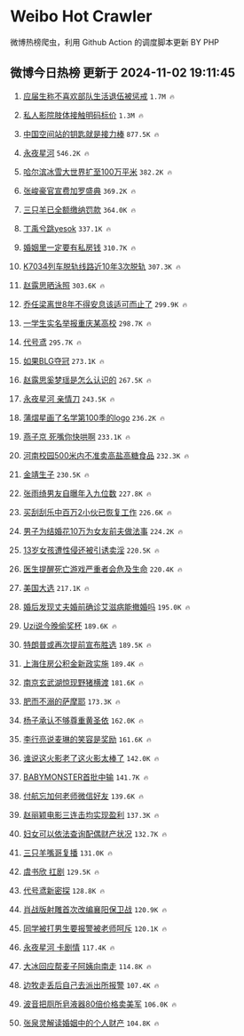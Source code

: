 # Weibo Hot Crawler 



微博热榜爬虫，利用 Github Action 的调度脚本更新 BY PHP 


## 微博今日热榜 更新于 2024-11-02 19:11:45 
1. [应届生称不喜欢部队生活退伍被惩戒](https://s.weibo.com/weibo?q=%23%E5%BA%94%E5%B1%8A%E7%94%9F%E7%A7%B0%E4%B8%8D%E5%96%9C%E6%AC%A2%E9%83%A8%E9%98%9F%E7%94%9F%E6%B4%BB%E9%80%80%E4%BC%8D%E8%A2%AB%E6%83%A9%E6%88%92%23&t=31&band_rank=1&Refer=top) `1.7M 🔥` 

1. [私人影院肢体接触明码标价](https://s.weibo.com/weibo?q=%23%E7%A7%81%E4%BA%BA%E5%BD%B1%E9%99%A2%E8%82%A2%E4%BD%93%E6%8E%A5%E8%A7%A6%E6%98%8E%E7%A0%81%E6%A0%87%E4%BB%B7%23&t=31&band_rank=2&Refer=top) `1.3M 🔥` 

1. [中国空间站的钥匙就是接力棒](https://s.weibo.com/weibo?q=%23%E4%B8%AD%E5%9B%BD%E7%A9%BA%E9%97%B4%E7%AB%99%E7%9A%84%E9%92%A5%E5%8C%99%E5%B0%B1%E6%98%AF%E6%8E%A5%E5%8A%9B%E6%A3%92%23&t=31&band_rank=3&Refer=top) `877.5K 🔥` 

1. [永夜星河](https://s.weibo.com/weibo?q=%E6%B0%B8%E5%A4%9C%E6%98%9F%E6%B2%B3&t=31&band_rank=4&Refer=top) `546.2K 🔥` 

1. [哈尔滨冰雪大世界扩至100万平米](https://s.weibo.com/weibo?q=%23%E5%93%88%E5%B0%94%E6%BB%A8%E5%86%B0%E9%9B%AA%E5%A4%A7%E4%B8%96%E7%95%8C%E6%89%A9%E8%87%B3100%E4%B8%87%E5%B9%B3%E7%B1%B3%23&t=31&band_rank=5&Refer=top) `382.2K 🔥` 

1. [张峻豪官宣费加罗盛典](https://s.weibo.com/weibo?q=%23%E5%BC%A0%E5%B3%BB%E8%B1%AA%E5%AE%98%E5%AE%A3%E8%B4%B9%E5%8A%A0%E7%BD%97%E7%9B%9B%E5%85%B8%23&t=31&band_rank=6&Refer=top) `369.2K 🔥` 

1. [三只羊已全额缴纳罚款](https://s.weibo.com/weibo?q=%23%E4%B8%89%E5%8F%AA%E7%BE%8A%E5%B7%B2%E5%85%A8%E9%A2%9D%E7%BC%B4%E7%BA%B3%E7%BD%9A%E6%AC%BE%23&t=31&band_rank=7&Refer=top) `364.0K 🔥` 

1. [丁禹兮跳yesok](https://s.weibo.com/weibo?q=%23%E4%B8%81%E7%A6%B9%E5%85%AE%E8%B7%B3yesok%23&t=31&band_rank=8&Refer=top) `337.1K 🔥` 

1. [婚姻里一定要有私房钱](https://s.weibo.com/weibo?q=%23%E5%A9%9A%E5%A7%BB%E9%87%8C%E4%B8%80%E5%AE%9A%E8%A6%81%E6%9C%89%E7%A7%81%E6%88%BF%E9%92%B1%23&t=31&band_rank=9&Refer=top) `310.7K 🔥` 

1. [K7034列车脱轨线路近10年3次脱轨](https://s.weibo.com/weibo?q=%23K7034%E5%88%97%E8%BD%A6%E8%84%B1%E8%BD%A8%E7%BA%BF%E8%B7%AF%E8%BF%9110%E5%B9%B43%E6%AC%A1%E8%84%B1%E8%BD%A8%23&t=31&band_rank=10&Refer=top) `307.3K 🔥` 

1. [赵露思晒泳照](https://s.weibo.com/weibo?q=%23%E8%B5%B5%E9%9C%B2%E6%80%9D%E6%99%92%E6%B3%B3%E7%85%A7%23&t=31&band_rank=11&Refer=top) `303.6K 🔥` 

1. [乔任梁离世8年不得安息该适可而止了](https://s.weibo.com/weibo?q=%23%E4%B9%94%E4%BB%BB%E6%A2%81%E7%A6%BB%E4%B8%968%E5%B9%B4%E4%B8%8D%E5%BE%97%E5%AE%89%E6%81%AF%E8%AF%A5%E9%80%82%E5%8F%AF%E8%80%8C%E6%AD%A2%E4%BA%86%23&t=31&band_rank=12&Refer=top) `299.9K 🔥` 

1. [一学生实名举报重庆某高校](https://s.weibo.com/weibo?q=%23%E4%B8%80%E5%AD%A6%E7%94%9F%E5%AE%9E%E5%90%8D%E4%B8%BE%E6%8A%A5%E9%87%8D%E5%BA%86%E6%9F%90%E9%AB%98%E6%A0%A1%23&t=31&band_rank=13&Refer=top) `298.7K 🔥` 

1. [代号鸢](https://s.weibo.com/weibo?q=%E4%BB%A3%E5%8F%B7%E9%B8%A2&t=31&band_rank=14&Refer=top) `295.7K 🔥` 

1. [如果BLG夺冠](https://s.weibo.com/weibo?q=%23%E5%A6%82%E6%9E%9CBLG%E5%A4%BA%E5%86%A0%23&t=31&band_rank=15&Refer=top) `273.1K 🔥` 

1. [赵露思奚梦瑶是怎么认识的](https://s.weibo.com/weibo?q=%23%E8%B5%B5%E9%9C%B2%E6%80%9D%E5%A5%9A%E6%A2%A6%E7%91%B6%E6%98%AF%E6%80%8E%E4%B9%88%E8%AE%A4%E8%AF%86%E7%9A%84%23&t=31&band_rank=16&Refer=top) `267.5K 🔥` 

1. [永夜星河 亲情刀](https://s.weibo.com/weibo?q=%E6%B0%B8%E5%A4%9C%E6%98%9F%E6%B2%B3%20%E4%BA%B2%E6%83%85%E5%88%80&t=31&band_rank=17&Refer=top) `243.5K 🔥` 

1. [蒲熠星画了名学第100季的logo](https://s.weibo.com/weibo?q=%E8%92%B2%E7%86%A0%E6%98%9F%E7%94%BB%E4%BA%86%E5%90%8D%E5%AD%A6%E7%AC%AC100%E5%AD%A3%E7%9A%84logo&t=31&band_rank=18&Refer=top) `236.2K 🔥` 

1. [燕子京 死嘴你快哄啊](https://s.weibo.com/weibo?q=%E7%87%95%E5%AD%90%E4%BA%AC%20%E6%AD%BB%E5%98%B4%E4%BD%A0%E5%BF%AB%E5%93%84%E5%95%8A&t=31&band_rank=19&Refer=top) `233.1K 🔥` 

1. [河南校园500米内不准卖高盐高糖食品](https://s.weibo.com/weibo?q=%23%E6%B2%B3%E5%8D%97%E6%A0%A1%E5%9B%AD500%E7%B1%B3%E5%86%85%E4%B8%8D%E5%87%86%E5%8D%96%E9%AB%98%E7%9B%90%E9%AB%98%E7%B3%96%E9%A3%9F%E5%93%81%23&t=31&band_rank=20&Refer=top) `232.3K 🔥` 

1. [金靖生子](https://s.weibo.com/weibo?q=%23%E9%87%91%E9%9D%96%E7%94%9F%E5%AD%90%23&t=31&band_rank=21&Refer=top) `230.5K 🔥` 

1. [张雨绮男友自曝年入九位数](https://s.weibo.com/weibo?q=%E5%BC%A0%E9%9B%A8%E7%BB%AE%E7%94%B7%E5%8F%8B%E8%87%AA%E6%9B%9D%E5%B9%B4%E5%85%A5%E4%B9%9D%E4%BD%8D%E6%95%B0&t=31&band_rank=22&Refer=top) `227.8K 🔥` 

1. [买刮刮乐中百万2小伙已恢复工作](https://s.weibo.com/weibo?q=%23%E4%B9%B0%E5%88%AE%E5%88%AE%E4%B9%90%E4%B8%AD%E7%99%BE%E4%B8%872%E5%B0%8F%E4%BC%99%E5%B7%B2%E6%81%A2%E5%A4%8D%E5%B7%A5%E4%BD%9C%23&t=31&band_rank=23&Refer=top) `226.6K 🔥` 

1. [男子为结婚花10万为女友前夫做法事](https://s.weibo.com/weibo?q=%23%E7%94%B7%E5%AD%90%E4%B8%BA%E7%BB%93%E5%A9%9A%E8%8A%B110%E4%B8%87%E4%B8%BA%E5%A5%B3%E5%8F%8B%E5%89%8D%E5%A4%AB%E5%81%9A%E6%B3%95%E4%BA%8B%23&t=31&band_rank=24&Refer=top) `224.2K 🔥` 

1. [13岁女孩遭性侵还被引诱卖淫](https://s.weibo.com/weibo?q=%2313%E5%B2%81%E5%A5%B3%E5%AD%A9%E9%81%AD%E6%80%A7%E4%BE%B5%E8%BF%98%E8%A2%AB%E5%BC%95%E8%AF%B1%E5%8D%96%E6%B7%AB%23&t=31&band_rank=25&Refer=top) `220.5K 🔥` 

1. [医生提醒死亡游戏严重者会危及生命](https://s.weibo.com/weibo?q=%23%E5%8C%BB%E7%94%9F%E6%8F%90%E9%86%92%E6%AD%BB%E4%BA%A1%E6%B8%B8%E6%88%8F%E4%B8%A5%E9%87%8D%E8%80%85%E4%BC%9A%E5%8D%B1%E5%8F%8A%E7%94%9F%E5%91%BD%23&t=31&band_rank=26&Refer=top) `220.4K 🔥` 

1. [美国大选](https://s.weibo.com/weibo?q=%23%E7%BE%8E%E5%9B%BD%E5%A4%A7%E9%80%89%23&t=31&band_rank=27&Refer=top) `217.1K 🔥` 

1. [婚后发现丈夫婚前确诊艾滋病能撤婚吗](https://s.weibo.com/weibo?q=%23%E5%A9%9A%E5%90%8E%E5%8F%91%E7%8E%B0%E4%B8%88%E5%A4%AB%E5%A9%9A%E5%89%8D%E7%A1%AE%E8%AF%8A%E8%89%BE%E6%BB%8B%E7%97%85%E8%83%BD%E6%92%A4%E5%A9%9A%E5%90%97%23&t=31&band_rank=28&Refer=top) `195.0K 🔥` 

1. [Uzi说今晚偷奖杯](https://s.weibo.com/weibo?q=%23Uzi%E8%AF%B4%E4%BB%8A%E6%99%9A%E5%81%B7%E5%A5%96%E6%9D%AF%23&t=31&band_rank=29&Refer=top) `189.6K 🔥` 

1. [特朗普或再次提前宣布胜选](https://s.weibo.com/weibo?q=%23%E7%89%B9%E6%9C%97%E6%99%AE%E6%88%96%E5%86%8D%E6%AC%A1%E6%8F%90%E5%89%8D%E5%AE%A3%E5%B8%83%E8%83%9C%E9%80%89%23&t=31&band_rank=30&Refer=top) `189.5K 🔥` 

1. [上海住房公积金新政实施](https://s.weibo.com/weibo?q=%23%E4%B8%8A%E6%B5%B7%E4%BD%8F%E6%88%BF%E5%85%AC%E7%A7%AF%E9%87%91%E6%96%B0%E6%94%BF%E5%AE%9E%E6%96%BD%23&t=31&band_rank=31&Refer=top) `189.4K 🔥` 

1. [南京玄武湖惊现野猪横渡](https://s.weibo.com/weibo?q=%23%E5%8D%97%E4%BA%AC%E7%8E%84%E6%AD%A6%E6%B9%96%E6%83%8A%E7%8E%B0%E9%87%8E%E7%8C%AA%E6%A8%AA%E6%B8%A1%23&t=31&band_rank=32&Refer=top) `181.6K 🔥` 

1. [肥而不溺的萨摩耶](https://s.weibo.com/weibo?q=%E8%82%A5%E8%80%8C%E4%B8%8D%E6%BA%BA%E7%9A%84%E8%90%A8%E6%91%A9%E8%80%B6&t=31&band_rank=33&Refer=top) `173.3K 🔥` 

1. [杨子承认不够尊重黄圣依](https://s.weibo.com/weibo?q=%23%E6%9D%A8%E5%AD%90%E6%89%BF%E8%AE%A4%E4%B8%8D%E5%A4%9F%E5%B0%8A%E9%87%8D%E9%BB%84%E5%9C%A3%E4%BE%9D%23&t=31&band_rank=34&Refer=top) `162.0K 🔥` 

1. [李行亮说麦琳的笑容是奖励](https://s.weibo.com/weibo?q=%23%E6%9D%8E%E8%A1%8C%E4%BA%AE%E8%AF%B4%E9%BA%A6%E7%90%B3%E7%9A%84%E7%AC%91%E5%AE%B9%E6%98%AF%E5%A5%96%E5%8A%B1%23&t=31&band_rank=35&Refer=top) `161.6K 🔥` 

1. [谁说这火影老了这火影太棒了](https://s.weibo.com/weibo?q=%E8%B0%81%E8%AF%B4%E8%BF%99%E7%81%AB%E5%BD%B1%E8%80%81%E4%BA%86%E8%BF%99%E7%81%AB%E5%BD%B1%E5%A4%AA%E6%A3%92%E4%BA%86&t=31&band_rank=36&Refer=top) `142.0K 🔥` 

1. [BABYMONSTER首批中输](https://s.weibo.com/weibo?q=%23BABYMONSTER%E9%A6%96%E6%89%B9%E4%B8%AD%E8%BE%93%23&t=31&band_rank=37&Refer=top) `141.7K 🔥` 

1. [付航忘加何老师微信好友](https://s.weibo.com/weibo?q=%23%E4%BB%98%E8%88%AA%E5%BF%98%E5%8A%A0%E4%BD%95%E8%80%81%E5%B8%88%E5%BE%AE%E4%BF%A1%E5%A5%BD%E5%8F%8B%23&t=31&band_rank=38&Refer=top) `139.6K 🔥` 

1. [赵丽颖电影三连击均实现盈利](https://s.weibo.com/weibo?q=%E8%B5%B5%E4%B8%BD%E9%A2%96%E7%94%B5%E5%BD%B1%E4%B8%89%E8%BF%9E%E5%87%BB%E5%9D%87%E5%AE%9E%E7%8E%B0%E7%9B%88%E5%88%A9&t=31&band_rank=39&Refer=top) `137.3K 🔥` 

1. [妇女可以依法查询配偶财产状况](https://s.weibo.com/weibo?q=%23%E5%A6%87%E5%A5%B3%E5%8F%AF%E4%BB%A5%E4%BE%9D%E6%B3%95%E6%9F%A5%E8%AF%A2%E9%85%8D%E5%81%B6%E8%B4%A2%E4%BA%A7%E7%8A%B6%E5%86%B5%23&t=31&band_rank=40&Refer=top) `132.7K 🔥` 

1. [三只羊嘴哥复播](https://s.weibo.com/weibo?q=%23%E4%B8%89%E5%8F%AA%E7%BE%8A%E5%98%B4%E5%93%A5%E5%A4%8D%E6%92%AD%23&t=31&band_rank=41&Refer=top) `131.0K 🔥` 

1. [虞书欣 扛剧](https://s.weibo.com/weibo?q=%E8%99%9E%E4%B9%A6%E6%AC%A3%20%E6%89%9B%E5%89%A7&t=31&band_rank=42&Refer=top) `129.5K 🔥` 

1. [代号鸢新密探](https://s.weibo.com/weibo?q=%E4%BB%A3%E5%8F%B7%E9%B8%A2%E6%96%B0%E5%AF%86%E6%8E%A2&t=31&band_rank=43&Refer=top) `128.8K 🔥` 

1. [肖战版射雕首次改编襄阳保卫战](https://s.weibo.com/weibo?q=%23%E8%82%96%E6%88%98%E7%89%88%E5%B0%84%E9%9B%95%E9%A6%96%E6%AC%A1%E6%94%B9%E7%BC%96%E8%A5%84%E9%98%B3%E4%BF%9D%E5%8D%AB%E6%88%98%23&t=31&band_rank=44&Refer=top) `120.9K 🔥` 

1. [同学被打男生要报警被老师呵斥](https://s.weibo.com/weibo?q=%23%E5%90%8C%E5%AD%A6%E8%A2%AB%E6%89%93%E7%94%B7%E7%94%9F%E8%A6%81%E6%8A%A5%E8%AD%A6%E8%A2%AB%E8%80%81%E5%B8%88%E5%91%B5%E6%96%A5%23&t=31&band_rank=45&Refer=top) `120.1K 🔥` 

1. [永夜星河 卡剧情](https://s.weibo.com/weibo?q=%E6%B0%B8%E5%A4%9C%E6%98%9F%E6%B2%B3%20%E5%8D%A1%E5%89%A7%E6%83%85&t=31&band_rank=46&Refer=top) `117.4K 🔥` 

1. [大冰回应帮麦子阿姨向南走](https://s.weibo.com/weibo?q=%23%E5%A4%A7%E5%86%B0%E5%9B%9E%E5%BA%94%E5%B8%AE%E9%BA%A6%E5%AD%90%E9%98%BF%E5%A7%A8%E5%90%91%E5%8D%97%E8%B5%B0%23&t=31&band_rank=47&Refer=top) `114.8K 🔥` 

1. [边牧走丢后自己去派出所报警](https://s.weibo.com/weibo?q=%23%E8%BE%B9%E7%89%A7%E8%B5%B0%E4%B8%A2%E5%90%8E%E8%87%AA%E5%B7%B1%E5%8E%BB%E6%B4%BE%E5%87%BA%E6%89%80%E6%8A%A5%E8%AD%A6%23&t=31&band_rank=48&Refer=top) `107.4K 🔥` 

1. [波音把厕所皂液器80倍价格卖美军](https://s.weibo.com/weibo?q=%23%E6%B3%A2%E9%9F%B3%E6%8A%8A%E5%8E%95%E6%89%80%E7%9A%82%E6%B6%B2%E5%99%A880%E5%80%8D%E4%BB%B7%E6%A0%BC%E5%8D%96%E7%BE%8E%E5%86%9B%23&t=31&band_rank=49&Refer=top) `106.0K 🔥` 

1. [张泉灵解读婚姻中的个人财产](https://s.weibo.com/weibo?q=%23%E5%BC%A0%E6%B3%89%E7%81%B5%E8%A7%A3%E8%AF%BB%E5%A9%9A%E5%A7%BB%E4%B8%AD%E7%9A%84%E4%B8%AA%E4%BA%BA%E8%B4%A2%E4%BA%A7%23&t=31&band_rank=50&Refer=top) `104.8K 🔥` 

